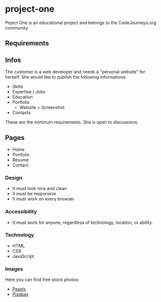 # project-one
Poject One is an educational project and belongs to the CodeJourneys.org community.

## Requirements

## Infos
The customer is a web developer and needs a "personal website" for herself. 
She would like to publish the following informations: 
- Skills
- Expertise / Jobs
- Education
- Portfolio 
  - Website + Screenshot
- Contacts 

These are the minimum requirements.
She is open to discussions.

## Pages
- Home
- Portfolio
- Résumé
- Contact

### Design
- It must look nice and clean
- It must be responsive
- It must work on every browser

### Accessibility
- It must work for anyone, regardless of technology, location, or ability.

### Technology
- HTML
- CSS
- JavaScript

### Images
Here you can find free stock photos:
- [Pexels](https://www.pexels.com/it-it/)
- [Pixabay](https://pixabay.com/)
